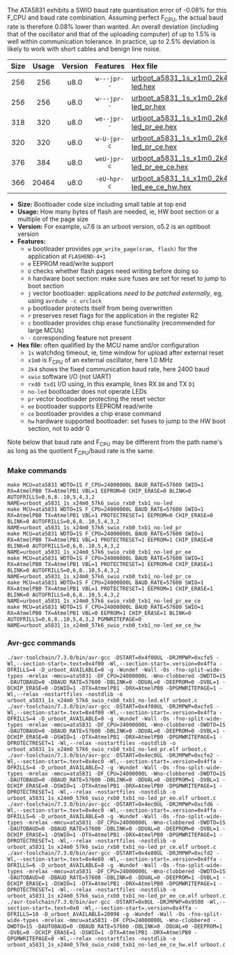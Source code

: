 The ATA5831 exhibits a SWIO baud rate quantisation error of -0.08% for this F_CPU and baud rate combination. Assuming perfect F<sub>CPU</sub>, the actual baud rate is therefore 0.08% lower than wanted. An overall deviation (including that of the oscillator and that of the uploading computer) of up to 1.5% is well within communication tolerance. In practice, up to 2.5% deviation is likely to work with short cables and benign line noise.

|Size|Usage|Version|Features|Hex file|
|:-:|:-:|:-:|:-:|:--|
|256|256|u8.0|`w---jpr--`|[urboot_a5831_1s_x1m0_2k4_swio_rxb0_txb1_no-led.hex](https://raw.githubusercontent.com/stefanrueger/urboot.hex/main/mcus/ata5831/watchdog_1_s/external_oscillator_x/%2B1m000000_hz/%2B%2B%2B2k4_baud/swio_rxb0_txb1/no-led/urboot_a5831_1s_x1m0_2k4_swio_rxb0_txb1_no-led.hex)|
|256|256|u8.0|`w---jpr--`|[urboot_a5831_1s_x1m0_2k4_swio_rxb0_txb1_no-led_pr.hex](https://raw.githubusercontent.com/stefanrueger/urboot.hex/main/mcus/ata5831/watchdog_1_s/external_oscillator_x/%2B1m000000_hz/%2B%2B%2B2k4_baud/swio_rxb0_txb1/no-led/urboot_a5831_1s_x1m0_2k4_swio_rxb0_txb1_no-led_pr.hex)|
|318|320|u8.0|`we--jpr--`|[urboot_a5831_1s_x1m0_2k4_swio_rxb0_txb1_no-led_pr_ee.hex](https://raw.githubusercontent.com/stefanrueger/urboot.hex/main/mcus/ata5831/watchdog_1_s/external_oscillator_x/%2B1m000000_hz/%2B%2B%2B2k4_baud/swio_rxb0_txb1/no-led/urboot_a5831_1s_x1m0_2k4_swio_rxb0_txb1_no-led_pr_ee.hex)|
|320|320|u8.0|`w-U-jpr-c`|[urboot_a5831_1s_x1m0_2k4_swio_rxb0_txb1_no-led_pr_ce.hex](https://raw.githubusercontent.com/stefanrueger/urboot.hex/main/mcus/ata5831/watchdog_1_s/external_oscillator_x/%2B1m000000_hz/%2B%2B%2B2k4_baud/swio_rxb0_txb1/no-led/urboot_a5831_1s_x1m0_2k4_swio_rxb0_txb1_no-led_pr_ce.hex)|
|376|384|u8.0|`weU-jpr-c`|[urboot_a5831_1s_x1m0_2k4_swio_rxb0_txb1_no-led_pr_ee_ce.hex](https://raw.githubusercontent.com/stefanrueger/urboot.hex/main/mcus/ata5831/watchdog_1_s/external_oscillator_x/%2B1m000000_hz/%2B%2B%2B2k4_baud/swio_rxb0_txb1/no-led/urboot_a5831_1s_x1m0_2k4_swio_rxb0_txb1_no-led_pr_ee_ce.hex)|
|366|20464|u8.0|`-eU-hpr-c`|[urboot_a5831_1s_x1m0_2k4_swio_rxb0_txb1_no-led_ee_ce_hw.hex](https://raw.githubusercontent.com/stefanrueger/urboot.hex/main/mcus/ata5831/watchdog_1_s/external_oscillator_x/%2B1m000000_hz/%2B%2B%2B2k4_baud/swio_rxb0_txb1/no-led/urboot_a5831_1s_x1m0_2k4_swio_rxb0_txb1_no-led_ee_ce_hw.hex)|

- **Size:** Bootloader code size including small table at top end
- **Usage:** How many bytes of flash are needed, ie, HW boot section or a multiple of the page size
- **Version:** For example, u7.6 is an urboot version, o5.2 is an optiboot version
- **Features:**
  + `w` bootloader provides `pgm_write_page(sram, flash)` for the application at `FLASHEND-4+1`
  + `e` EEPROM read/write support
  + `U` checks whether flash pages need writing before doing so
  + `h` hardware boot section: make sure fuses are set for reset to jump to boot section
  + `j` vector bootloader: applications *need to be patched externally*, eg, using `avrdude -c urclock`
  + `p` bootloader protects itself from being overwritten
  + `r` preserves reset flags for the application in the register R2
  + `c` bootloader provides chip erase functionality (recommended for large MCUs)
  + `-` corresponding feature not present
- **Hex file:** often qualified by the MCU name and/or configuration
  + `1s` watchdog timeout, ie, time window for upload after external reset
  + `x1m0` is F<sub>CPU</sub> of an external oscillator, here 1.0 MHz
  + `2k4` shows the fixed communication baud rate, here 2400 baud
  + `swio` software I/O (not UART)
  + `rxd0 txd1` I/O using, in this example, lines RX `D0` and TX `D1`
  + `no-led` bootloader does not operate LEDs
  + `pr` vector bootloader protecting the reset vector
  + `ee` bootloader supports EEPROM read/write
  + `ce` bootloader provides a chip erase command
  + `hw` hardware supported bootloader: set fuses to jump to the HW boot section, not to addr 0


Note below that baud rate and F<sub>CPU</sub> may be different from the path name's as long as the quotient F<sub>CPU</sub>/baud rate is the same.

### Make commands
```
make MCU=ata5831 WDTO=1S F_CPU=24000000L BAUD_RATE=57600 SWIO=1 RX=AtmelPB0 TX=AtmelPB1 VBL=1 EEPROM=0 CHIP_ERASE=0 BLINK=0 AUTOFRILLS=0,6,8..10,5,4,3,2 NAME=urboot_a5831_1s_x24m0_57k6_swio_rxb0_txb1_no-led
make MCU=ata5831 WDTO=1S F_CPU=24000000L BAUD_RATE=57600 SWIO=1 RX=AtmelPB0 TX=AtmelPB1 VBL=1 PROTECTRESET=1 EEPROM=0 CHIP_ERASE=0 BLINK=0 AUTOFRILLS=0,6,8..10,5,4,3,2 NAME=urboot_a5831_1s_x24m0_57k6_swio_rxb0_txb1_no-led_pr
make MCU=ata5831 WDTO=1S F_CPU=24000000L BAUD_RATE=57600 SWIO=1 RX=AtmelPB0 TX=AtmelPB1 VBL=1 PROTECTRESET=1 EEPROM=1 CHIP_ERASE=0 BLINK=0 AUTOFRILLS=0,6,8..10,5,4,3,2 NAME=urboot_a5831_1s_x24m0_57k6_swio_rxb0_txb1_no-led_pr_ee
make MCU=ata5831 WDTO=1S F_CPU=24000000L BAUD_RATE=57600 SWIO=1 RX=AtmelPB0 TX=AtmelPB1 VBL=1 PROTECTRESET=1 EEPROM=0 CHIP_ERASE=1 BLINK=0 AUTOFRILLS=0,6,8..10,5,4,3,2 NAME=urboot_a5831_1s_x24m0_57k6_swio_rxb0_txb1_no-led_pr_ce
make MCU=ata5831 WDTO=1S F_CPU=24000000L BAUD_RATE=57600 SWIO=1 RX=AtmelPB0 TX=AtmelPB1 VBL=1 PROTECTRESET=1 EEPROM=1 CHIP_ERASE=1 BLINK=0 AUTOFRILLS=0,6,8..10,5,4,3,2 NAME=urboot_a5831_1s_x24m0_57k6_swio_rxb0_txb1_no-led_pr_ee_ce
make MCU=ata5831 WDTO=1S F_CPU=24000000L BAUD_RATE=57600 SWIO=1 RX=AtmelPB0 TX=AtmelPB1 VBL=0 EEPROM=1 CHIP_ERASE=1 BLINK=0 AUTOFRILLS=0,6,8..10,5,4,3,2 PGMWRITEPAGE=0 NAME=urboot_a5831_1s_x24m0_57k6_swio_rxb0_txb1_no-led_ee_ce_hw
```

### Avr-gcc commands
```
./avr-toolchain/7.3.0/bin/avr-gcc -DSTART=0x4f00UL -DRJMPWP=0xcfe5 -Wl,--section-start=.text=0x4f00 -Wl,--section-start=.version=0x4ffa -DFRILLS=4 -D_urboot_AVAILABLE=0 -g -Wundef -Wall -Os -fno-split-wide-types -mrelax -mmcu=ata5831 -DF_CPU=24000000L -Wno-clobbered -DWDTO=1S -DAUTOBAUD=0 -DBAUD_RATE=57600 -DBLINK=0 -DDUAL=0 -DEEPROM=0 -DVBL=1 -DCHIP_ERASE=0 -DSWIO=1 -DTX=AtmelPB1 -DRX=AtmelPB0 -DPGMWRITEPAGE=1 -Wl,--relax -nostartfiles -nostdlib -o urboot_a5831_1s_x24m0_57k6_swio_rxb0_txb1_no-led.elf urboot.c
./avr-toolchain/7.3.0/bin/avr-gcc -DSTART=0x4f00UL -DRJMPWP=0xcfe5 -Wl,--section-start=.text=0x4f00 -Wl,--section-start=.version=0x4ffa -DFRILLS=4 -D_urboot_AVAILABLE=0 -g -Wundef -Wall -Os -fno-split-wide-types -mrelax -mmcu=ata5831 -DF_CPU=24000000L -Wno-clobbered -DWDTO=1S -DAUTOBAUD=0 -DBAUD_RATE=57600 -DBLINK=0 -DDUAL=0 -DEEPROM=0 -DVBL=1 -DCHIP_ERASE=0 -DSWIO=1 -DTX=AtmelPB1 -DRX=AtmelPB0 -DPGMWRITEPAGE=1 -DPROTECTRESET=1 -Wl,--relax -nostartfiles -nostdlib -o urboot_a5831_1s_x24m0_57k6_swio_rxb0_txb1_no-led_pr.elf urboot.c
./avr-toolchain/7.3.0/bin/avr-gcc -DSTART=0x4ec0UL -DRJMPWP=0xcfe2 -Wl,--section-start=.text=0x4ec0 -Wl,--section-start=.version=0x4ffa -DFRILLS=4 -D_urboot_AVAILABLE=2 -g -Wundef -Wall -Os -fno-split-wide-types -mrelax -mmcu=ata5831 -DF_CPU=24000000L -Wno-clobbered -DWDTO=1S -DAUTOBAUD=0 -DBAUD_RATE=57600 -DBLINK=0 -DDUAL=0 -DEEPROM=1 -DVBL=1 -DCHIP_ERASE=0 -DSWIO=1 -DTX=AtmelPB1 -DRX=AtmelPB0 -DPGMWRITEPAGE=1 -DPROTECTRESET=1 -Wl,--relax -nostartfiles -nostdlib -o urboot_a5831_1s_x24m0_57k6_swio_rxb0_txb1_no-led_pr_ee.elf urboot.c
./avr-toolchain/7.3.0/bin/avr-gcc -DSTART=0x4ec0UL -DRJMPWP=0xcfd6 -Wl,--section-start=.text=0x4ec0 -Wl,--section-start=.version=0x4ffa -DFRILLS=6 -D_urboot_AVAILABLE=0 -g -Wundef -Wall -Os -fno-split-wide-types -mrelax -mmcu=ata5831 -DF_CPU=24000000L -Wno-clobbered -DWDTO=1S -DAUTOBAUD=0 -DBAUD_RATE=57600 -DBLINK=0 -DDUAL=0 -DEEPROM=0 -DVBL=1 -DCHIP_ERASE=1 -DSWIO=1 -DTX=AtmelPB1 -DRX=AtmelPB0 -DPGMWRITEPAGE=1 -DPROTECTRESET=1 -Wl,--relax -nostartfiles -nostdlib -o urboot_a5831_1s_x24m0_57k6_swio_rxb0_txb1_no-led_pr_ce.elf urboot.c
./avr-toolchain/7.3.0/bin/avr-gcc -DSTART=0x4e80UL -DRJMPWP=0xcfd2 -Wl,--section-start=.text=0x4e80 -Wl,--section-start=.version=0x4ffa -DFRILLS=6 -D_urboot_AVAILABLE=8 -g -Wundef -Wall -Os -fno-split-wide-types -mrelax -mmcu=ata5831 -DF_CPU=24000000L -Wno-clobbered -DWDTO=1S -DAUTOBAUD=0 -DBAUD_RATE=57600 -DBLINK=0 -DDUAL=0 -DEEPROM=1 -DVBL=1 -DCHIP_ERASE=1 -DSWIO=1 -DTX=AtmelPB1 -DRX=AtmelPB0 -DPGMWRITEPAGE=1 -DPROTECTRESET=1 -Wl,--relax -nostartfiles -nostdlib -o urboot_a5831_1s_x24m0_57k6_swio_rxb0_txb1_no-led_pr_ee_ce.elf urboot.c
./avr-toolchain/7.3.0/bin/avr-gcc -DSTART=0x0UL -DRJMPWP=0x9508 -Wl,--section-start=.text=0x0 -Wl,--section-start=.version=0x4ffa -DFRILLS=10 -D_urboot_AVAILABLE=20098 -g -Wundef -Wall -Os -fno-split-wide-types -mrelax -mmcu=ata5831 -DF_CPU=24000000L -Wno-clobbered -DWDTO=1S -DAUTOBAUD=0 -DBAUD_RATE=57600 -DBLINK=0 -DDUAL=0 -DEEPROM=1 -DVBL=0 -DCHIP_ERASE=1 -DSWIO=1 -DTX=AtmelPB1 -DRX=AtmelPB0 -DPGMWRITEPAGE=0 -Wl,--relax -nostartfiles -nostdlib -o urboot_a5831_1s_x24m0_57k6_swio_rxb0_txb1_no-led_ee_ce_hw.elf urboot.c
```

